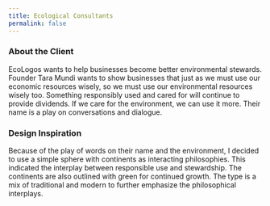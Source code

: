 ```yaml
---
title: Ecological Consultants
permalink: false
---
```


### About the Client

EcoLogos wants to help businesses become better environmental stewards. Founder Tara Mundi wants to show businesses that just as we must use our economic resources wisely, so we must use our environmental resources wisely too. Something responsibly used and cared for will continue to provide dividends. If we care for the environment, we can use it more. Their name is a play on conversations and dialogue.

### Design Inspiration

Because of the play of words on their name and the environment, I decided to use a simple sphere with continents as interacting philosophies. This indicated the interplay between responsible use and stewardship. The continents are also outlined with green for continued growth.  The type is a mix of traditional and modern to further emphasize the philosophical interplays.
